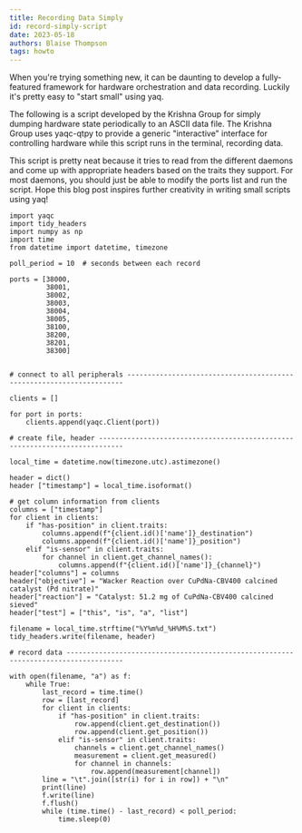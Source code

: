 ```yaml
---
title: Recording Data Simply
id: record-simply-script
date: 2023-05-18
authors: Blaise Thompson
tags: howto
---
```


When you're trying something new, it can be daunting to develop a fully-featured framework for hardware orchestration and data recording.
Luckily it's pretty easy to "start small" using yaq.

The following is a script developed by the Krishna Group for simply dumping hardware state periodically to an ASCII data file.
The Krishna Group uses yaqc-qtpy to provide a generic "interactive" interface for controlling hardware while this script runs in the terminal, recording data.

This script is pretty neat because it tries to read from the different daemons and come up with appropriate headers based on the traits they support.
For most daemons, you should just be able to modify the ports list and run the script.
Hope this blog post inspires further creativity in writing small scripts using yaq!

    import yaqc
    import tidy_headers
    import numpy as np
    import time
    from datetime import datetime, timezone

    poll_period = 10  # seconds between each record

    ports = [38000,
             38001,
             38002,
             38003,
             38004,
             38005,
             38100,
             38200,
             38201,
             38300]


    # connect to all peripherals ---------------------------------------------------------------------

    clients = []

    for port in ports:
        clients.append(yaqc.Client(port))

    # create file, header ----------------------------------------------------------------------------

    local_time = datetime.now(timezone.utc).astimezone()

    header = dict()
    header ["timestamp"] = local_time.isoformat()

    # get column information from clients
    columns = ["timestamp"]
    for client in clients:
        if "has-position" in client.traits:
            columns.append(f"{client.id()['name']}_destination")
            columns.append(f"{client.id()['name']}_position")
        elif "is-sensor" in client.traits:
            for channel in client.get_channel_names():
                columns.append(f"{client.id()['name']}_{channel}")
    header["columns"] = columns
    header["objective"] = "Wacker Reaction over CuPdNa-CBV400 calcined catalyst (Pd nitrate)"
    header["reaction"] = "Catalyst: 51.2 mg of CuPdNa-CBV400 calcined sieved"
    header["test"] = ["this", "is", "a", "list"]

    filename = local_time.strftime("%Y%m%d_%H%M%S.txt")
    tidy_headers.write(filename, header)

    # record data ------------------------------------------------------------------------------------

    with open(filename, "a") as f:
        while True:
            last_record = time.time()
            row = [last_record]
            for client in clients:
                if "has-position" in client.traits:
                    row.append(client.get_destination())
                    row.append(client.get_position())
                elif "is-sensor" in client.traits:
                    channels = client.get_channel_names()
                    measurement = client.get_measured()
                    for channel in channels:
                        row.append(measurement[channel])
            line = "\t".join([str(i) for i in row]) + "\n"
            print(line)
            f.write(line)
            f.flush()
            while (time.time() - last_record) < poll_period:
                time.sleep(0)
